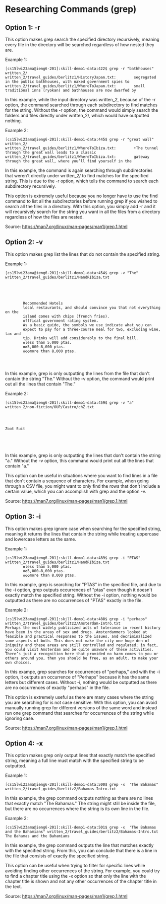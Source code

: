 # Researching Commands (grep)  
## Option 1: -r  
  
This option makes grep search the specified directory recursively, meaning every file in the directory will be searched regardless of how nested they are.  
  
Example 1:   
```
[cs15lwi23ama@ieng6-201]:skill-demo1-data:422$ grep -r "bathhouses" written_2/
written_2/travel_guides/berlitz1/HistoryJapan.txt:        segregated in the public bathhouses, with naked government spies to
written_2/travel_guides/berlitz1/WhereToJapan.txt:        small traditional inns (ryokan) and bathhouses are now dwarfed by
```  
  
In this example, while the input directory was written_2, because of the -r option, the command searched through each subdirectory to find matches for the string. Without the -r option, the command would simply search the folders and files directly under written_2/, which would have outputted nothing.   
  
Example 2:  
```
[cs15lwi23ama@ieng6-201]:skill-demo1-data:445$ grep -r "great wall" written_2/
written_2/travel_guides/berlitz1/WhereToIbiza.txt:        •The tunnel through the great wall leads to a classic
written_2/travel_guides/berlitz1/WhereToIbiza.txt:        gateway through the great wall, where you’ll find yourself in the
```  
  
In this example, the command is again searching through subdirectories that weren't directly under written_2/ to find matches for the specified string. This is due to the -r option, which tells the command to search each subdirectory recursively. 

This option is extremely useful because you no longer have to use the find command to list all the subdirectories before running grep if you wished to search all the files in a directory. With this option, you simply add -r and it will recursively search for the string you want in all the files from a directory regardless of how the files are nested.   
  
Source: https://man7.org/linux/man-pages/man1/grep.1.html    
  
## Option 2: -v  
  
This option makes grep list the lines that do not contain the specified string.    
  
Example 1:   
```
[cs15lwi23ama@ieng6-201]:skill-demo1-data:454$ grep -v "The" written_2/travel_guides/berlitz1/HandRIbiza.txt





        Recommended Hotels
        local restaurants, and should convince you that not everything on the
        island comes with chips (french fries).
        offfical government rating system.
        As a basic guide, the symbols we use indicate what you can
        expect to pay for a three-course meal for two, excluding wine, tax and
        tip. Drinks will add considerably to the final bill.
        ✪less than 5,000 ptas.
        ✪✪5,000–8,000 ptas.
        ✪✪✪more than 8,000 ptas.




```
  
In this example, grep is only outputting the lines from the file that don't contain the string "The." Without the -v option, the command would print out all the lines that contain "The."  
  
Example 2:   
```
[cs15lwi23ama@ieng6-201]:skill-demo1-data:459$ grep -v "a" written_2/non-fiction/OUP/Castro/chZ.txt




Zoot Suit





```
  
In this example, grep is only outputting the lines that don't contain the string "a." Without the -v option, this command would print out all the lines that contain "a."  

This option can be useful in situations where you want to find lines in a file that don't contain a sequence of characters. For example, when going through a CSV file, you might want to only find the rows that don't include a certain value, which you can accomplish with grep and the option -v.    
  
Source: https://man7.org/linux/man-pages/man1/grep.1.html  

## Option 3: -i  
  
This option makes grep ignore case when searching for the specified string, meaning it returns the lines that contain the string while treating uppercase and lowercase letters as the same.   
  
Example 1:   
```
[cs15lwi23ama@ieng6-201]:skill-demo1-data:489$ grep -i "PTAS" written_2/travel_guides/berlitz1/HandRIbiza.txt
        ✪less than 5,000 ptas.
        ✪✪5,000–8,000 ptas.
        ✪✪✪more than 8,000 ptas.

```
  
In this example, grep is searching for "PTAS" in the specified file, and due to the -i option, grep outputs occurrences of "ptas" even though it doesn't exactly match the specified string. Without the -i option, nothing would be outputted as there are no occurrences of "PTAS" exactly in the file.   
  
Example 2:   
```
[cs15lwi23ama@ieng6-201]:skill-demo1-data:488$ grep -i "perhaps" written_2/travel_guides/berlitz2/Amsterdam-Intro.txt
Perhaps the most widely publicized acts of tolerance in recent history have been in the areas of sex and drugs. Amsterdammers looked at feasible and practical responses to the issues, and decriminalized some aspects of both. This does not make the city one huge den of iniquity and these areas are still controlled and regulated; in fact, you could visit Amsterdam and be quite unaware of these activities. There’s just a recognition here that provided no harm comes to you or others around you, then you should be free, as an adult, to make your own choices.

```
  
In this exampe, grep searches for occurrences of "perhaps," and with the -i option, it outputs an occurrence of "Perhaps" because it has the same letters but different cases. Without -i, nothing would be outputted as there are no occurrences of exactly "perhaps" in the file.   
  
This option is extremely useful as there are many cases where the string you are searching for is not case sensitive. With this option, you can avoid manually running grep for different versions of the same word and instead run one grep command that searches for occurrences of the string while ignoring case.   
  
Source: https://man7.org/linux/man-pages/man1/grep.1.html  
  
## Option 4: -x  
  
This option makes grep only output lines that exactly match the specified string, meaning a full line must match with the specified string to be outputted.   
  
Example 1:   
```
[cs15lwi23ama@ieng6-201]:skill-demo1-data:500$ grep -x  "The Bahamas" written_2/travel_guides/berlitz2/Bahamas-Intro.txt

```
  
In this example, the grep command outputs nothing as there are no lines that exactly match "The Bahamas." The string might still be inside the file, but there are no occurrences where the string is its own line in the file.   
  
Example 2:   
```
[cs15lwi23ama@ieng6-201]:skill-demo1-data:501$ grep -x  "The Bahamas and the Bahamians" written_2/travel_guides/berlitz2/Bahamas-Intro.txt
The Bahamas and the Bahamians

```

In this example, the grep command outputs the line that matches exactly with the specified string. From this, you can conclude that there is a line in the file that consists of exactly the specified string. 

This option can be useful when trying to filter for specific lines while avoiding finding other occurrences of the string. For example, you could try to find a chapter title using the -x option so that only the line with the chapter title is shown and not any other occurrences of the chapter title in the text.    
  
Source: https://man7.org/linux/man-pages/man1/grep.1.html  
